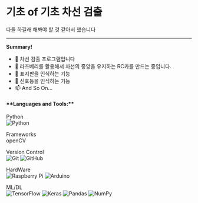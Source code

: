 <h1>기초 of 기초 차선 검출</h1>
다들 하길래 해봐야 할 것 같아서 했습니다
<hr />

**Summary!**<br />
- 👨 차선 검출 프로그램입니다<br />
- 🌱 라즈베리를 활용해서 차선의 중앙을 유지하는 RC카를 만드는 중입니다.<br />
- 🤔 표지판을 인식하는 기능 <br />
- 💼 신호등을 인식하는 기능 <br />
- 📫 And So On...<br />

<h4>**Languages and Tools:**  </h4>


Python <br />
<img alt="Python" src="https://img.shields.io/badge/python%20-%2314354C.svg?&style=for-the-badge&logo=python&logoColor=white"/><br />

Frameworks<br />
openCV

Version Control<br />
<img alt="Git" src="https://img.shields.io/badge/git%20-%23F05033.svg?&style=for-the-badge&logo=git&logoColor=white"/> 
<img alt="GitHub" src="https://img.shields.io/badge/github%20-%23121011.svg?&style=for-the-badge&logo=github&logoColor=white"/>  <br/>

HardWare <br />
<img alt="Raspberry Pi" src="https://img.shields.io/badge/-Raspberry%20Pi-C51A4A?style=for-the-badge&logo=Raspberry-Pi"/>
<img alt="Arduino" src="https://img.shields.io/badge/-Arduino-00979D?style=for-the-badge&logo=Arduino&logoColor=white"/> <br />

ML/DL<br />
<img alt="TensorFlow" src="https://img.shields.io/badge/TensorFlow%20-%23FF6F00.svg?&style=for-the-badge&logo=TensorFlow&logoColor=white" />
<img alt="Keras" src="https://img.shields.io/badge/Keras%20-%23D00000.svg?&style=for-the-badge&logo=Keras&logoColor=white"/>
<img alt="Pandas" src="https://img.shields.io/badge/pandas%20-%23150458.svg?&style=for-the-badge&logo=pandas&logoColor=white" />
<img alt="NumPy" src="https://img.shields.io/badge/numpy%20-%23013243.svg?&style=for-the-badge&logo=numpy&logoColor=white" /> <br/>




